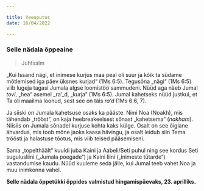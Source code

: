 ```yaml
---

title: Veeuputus  
date: 16/04/2022  

---
```


### Selle nädala õppeaine

> <p>Juhtsalm</p>

„Kui Issand nägi, et inimese kurjus maa peal oli suur ja kõik ta südame mõtlemised iga päev üksnes kurjad“ (1Ms 6:5). Tegusõna „nägi“ (1Ms 6:5) viib lugeja tagasi Jumala algse loomistöö sammudeni. Nüüd aga näeb Jumal _tovi_, „hea“ asemel _ra’_d, „kurja“ (1Ms 6:5). Jumal kahetseks nüüd justkui, et Ta oli maailma loonud, sest see on täis _ra’d_ (1Ms 6:6, 7).

Ja siiski on Jumala kahetsuse osaks ka pääste. Nimi Noa (Noakh), mis tähendab „trööst“, on kaja heebreakeelsest sõnast „kahetsema“ (_nakham_). Niisiis on Jumala sõnadel kurjuse kohta kaks külge. Osalt on see õiglane ähvardus, mis toob mõne jaoks kaasa hävingu, ja osalt leidub siin Tema tröösti ja halastuse tõotus, mis viib teised pääsemiseni.

Sama „topelthäält“ kuuldi juba Kaini ja Aabeli/Seti puhul ning see kordus Seti sugulusliini („Jumala poegade“) ja Kaini liini („inimeste tütarde“) vastandumise kaudu. Nüüd kuuleme seda jälle, kui Jumal teeb vahet Noa ja muu inimkonna vahel.

__Selle nädala õppetükki õppides valmistud hingamispäevaks, 23. aprilliks.__